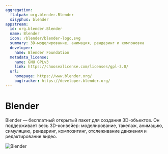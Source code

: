 ```yaml
---
aggregation:
  flatpak: org.blender.Blender
  sisyphus: blender
appstream:
  id: org.blender.Blender
  name: Blender
  icon: /blender/blender-logo.svg
  summary: 3D-моделирование, анимация, рендеринг и компоновка
  developer:
    name: Blender Foundation
  metadata_license:
    name: GNU GPLv3
    link: https://choosealicense.com/licenses/gpl-3.0/
  url:
    homepage: https://www.blender.org/
    bugtracker: https://developer.blender.org/
---
```


# Blender

Blender — бесплатный открытый пакет для создания 3D-объектов. Он поддерживает весь 3D-конвейер: моделирование, такелаж, анимацию, симуляцию, рендеринг, композитинг, отслеживание движения и редактирование видео.

![Blender](/blender/blender-1.png)

<!--@include: @ru/apps/.parts/install/content-repo.md-->
<!--@include: @ru/apps/.parts/install/content-flatpak.md-->
